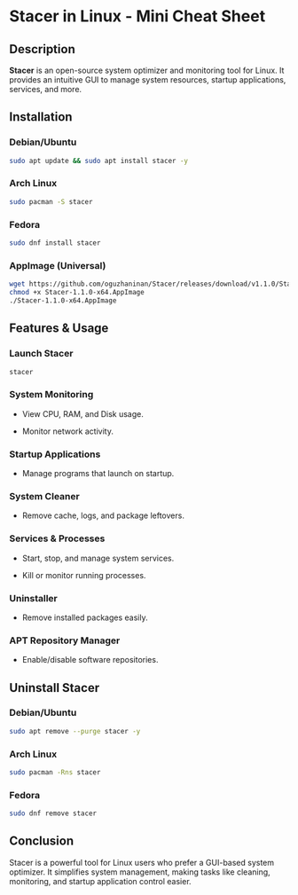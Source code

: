 # Stacer in Linux - Mini Cheat Sheet

## Description

**Stacer** is an open-source system optimizer and monitoring tool for Linux. It provides an intuitive GUI to manage system resources, startup applications, services, and more.

## Installation

### Debian/Ubuntu

```bash
sudo apt update && sudo apt install stacer -y
```

### Arch Linux

```bash
sudo pacman -S stacer
```

### Fedora

```bash
sudo dnf install stacer
```

### AppImage (Universal)

```bash
wget https://github.com/oguzhaninan/Stacer/releases/download/v1.1.0/Stacer-1.1.0-x64.AppImage
chmod +x Stacer-1.1.0-x64.AppImage
./Stacer-1.1.0-x64.AppImage
```

## Features & Usage

### Launch Stacer

```bash
stacer
```

### System Monitoring

- View CPU, RAM, and Disk usage.
    
- Monitor network activity.
    

### Startup Applications

- Manage programs that launch on startup.
    

### System Cleaner

- Remove cache, logs, and package leftovers.
    

### Services & Processes

- Start, stop, and manage system services.
    
- Kill or monitor running processes.
    

### Uninstaller

- Remove installed packages easily.
    

### APT Repository Manager

- Enable/disable software repositories.
    

## Uninstall Stacer

### Debian/Ubuntu

```bash
sudo apt remove --purge stacer -y
```

### Arch Linux

```bash
sudo pacman -Rns stacer
```

### Fedora

```bash
sudo dnf remove stacer
```

## Conclusion

Stacer is a powerful tool for Linux users who prefer a GUI-based system optimizer. It simplifies system management, making tasks like cleaning, monitoring, and startup application control easier.